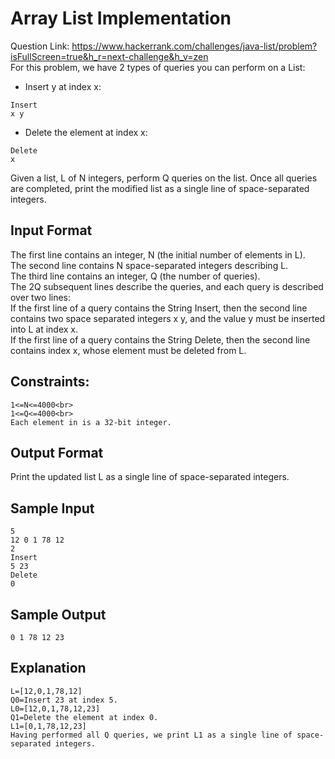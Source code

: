 # Array List Implementation
Question Link: https://www.hackerrank.com/challenges/java-list/problem?isFullScreen=true&h_r=next-challenge&h_v=zen <br>
For this problem, we have 2 types of queries you can perform on a List:<br>

* Insert y at index x:
```
Insert
x y
```
* Delete the element at index x:
```
Delete
x
```

Given a list, L of N integers, perform Q queries on the list. Once all queries are completed, print the modified list as a single line of space-separated integers.

## Input Format

The first line contains an integer, N (the initial number of elements in L).<br>
The second line contains N space-separated integers describing L.<br>
The third line contains an integer, Q (the number of queries).<br>
The 2Q subsequent lines describe the queries, and each query is described over two lines:<br>
If the first line of a query contains the String Insert, then the second line contains two space separated integers x y, and the value y must be inserted into L at index x.<br>
If the first line of a query contains the String Delete, then the second line contains index x, whose element must be deleted from L.<br>

## Constraints:
```
1<=N<=4000<br>
1<=Q<=4000<br>
Each element in is a 32-bit integer.
```
## Output Format

Print the updated list L as a single line of space-separated integers.

## Sample Input
```
5
12 0 1 78 12
2
Insert
5 23
Delete
0
```
## Sample Output
```
0 1 78 12 23
```
## Explanation
```
L=[12,0,1,78,12]
Q0=Insert 23 at index 5.
L0=[12,0,1,78,12,23]
Q1=Delete the element at index 0.
L1=[0,1,78,12,23]
Having performed all Q queries, we print L1 as a single line of space-separated integers.
```
